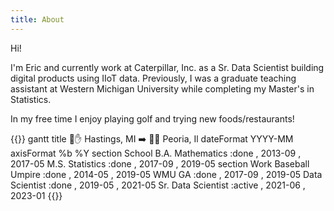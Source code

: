 ```yaml
---
title: About
---
```


Hi! 

I'm Eric and currently work at Caterpillar, Inc. as a Sr. Data Scientist building digital 
products using IIoT data. Previously, I was a graduate teaching assistant at 
Western Michigan University while completing my Master's in Statistics. 

In my free time I enjoy playing golf and trying new foods/restaurants!

{{<mermaid>}}
gantt
    title :round_pushpin::hand: Hastings, MI :arrow_right: :round_pushpin::house_with_garden: Peoria, Il
    dateFormat  YYYY-MM
    axisFormat  %b %Y
    section School
    B.A. Mathematics    :done , 2013-09 , 2017-05
    M.S. Statistics     :done , 2017-09 , 2019-05
    section Work
    Baseball Umpire     :done , 2014-05 , 2019-05
    WMU GA              :done , 2017-09 , 2019-05
    Data Scientist      :done , 2019-05 , 2021-05
    Sr. Data Scientist  :active , 2021-06 , 2023-01
{{</mermaid>}}
